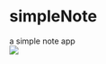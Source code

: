 # simpleNote
a simple note app  
![](https://upload-images.jianshu.io/upload_images/6169789-16791cf11688bd8a.png?imageMogr2/auto-orient/strip%7CimageView2/2/w/1240)
